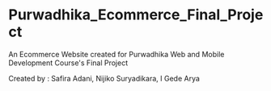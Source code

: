 # Purwadhika_Ecommerce_Final_Project
An Ecommerce Website created for Purwadhika Web and Mobile Development Course's Final Project

Created by : Safira Adani, Nijiko Suryadikara, I Gede Arya 
